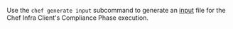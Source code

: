 Use the `chef generate input` subcommand to generate an [input](/inspec/inputs/) file for the Chef Infra Client's Compliance Phase execution.